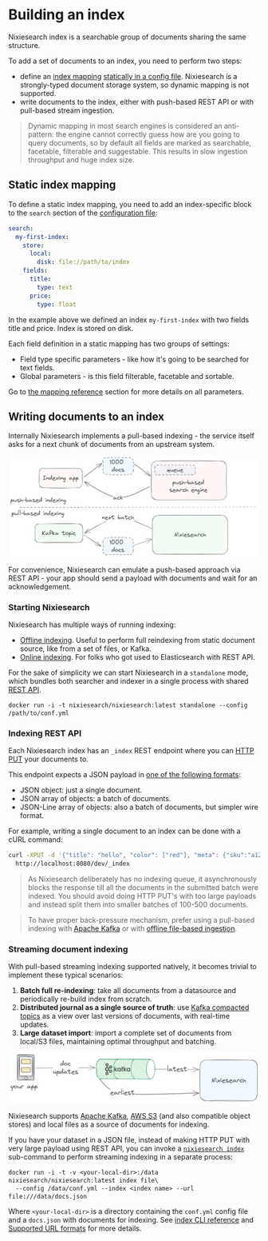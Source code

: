 # Building an index

Nixiesearch index is a searchable group of documents sharing the same structure. 

To add a set of documents to an index, you need to perform two steps:

* define an [index mapping](#index-mapping) [statically in a config file](#static-index-mapping). Nixiesearch is a strongly-typed document storage system, so dynamic mapping is not supported.
* write documents to the index, either with push-based REST API or with pull-based stream ingestion.

> Dynamic mapping in most search engines is considered an anti-pattern: the engine cannot correctly guess how are you going to query documents, so by default all fields are marked as searchable, facetable, filterable and suggestable. This results in slow ingestion throughput and huge index size.

## Static index mapping

To define a static index mapping, you need to add an index-specific block to the `search` section of the [configuration file](../reference/config/mapping.md):

```yaml
search:
  my-first-index:
    store:
      local:
        disk: file://path/to/index
    fields:
      title:
        type: text
      price:
        type: float 
```

In the example above we defined an index `my-first-index` with two fields title and price. Index is stored on disk.

Each field definition in a static mapping has two groups of settings:

* Field type specific parameters - like how it's going to be searched for text fields.
* Global parameters - is this field filterable, facetable and sortable.

Go to [the mapping reference](../reference/config/mapping.md) section for more details on all parameters.

## Writing documents to an index

Internally Nixiesearch implements a pull-based indexing - the service itself asks for a next chunk of documents from an upstream system. 

![push pull](../img/pullpush.png)

For convenience, Nixiesearch can emulate a push-based approach via REST API - your app should send a payload with documents and wait for an acknowledgement.

### Starting Nixiesearch

Nixiesearch has multiple ways of running indexing:

* [Offline indexing](../reference/cli/index.md#offline-indexing). Useful to perform full reindexing from static document source, like from a set of files, or Kafka.
* [Online indexing](../reference/cli/index.md#online-indexing). For folks who got used to Elasticsearch with REST API.

For the sake of simplicity we can start Nixiesearch in a `standalone` mode, which bundles both searcher and indexer in a single process with shared [REST API](../reference/api/overview.md).

```shell
docker run -i -t nixiesearch/nixiesearch:latest standalone --config /path/to/conf.yml
```

### Indexing REST API

Each Nixiesearch index has an `_index` REST endpoint where you can [HTTP PUT](https://developer.mozilla.org/en-US/docs/Web/HTTP/Methods/PUT) your documents to.

This endpoint expects a JSON payload in [one of the following formats](../reference/api/index/document-format.md):

* JSON object: just a single document.
* JSON array of objects: a batch of documents.
* JSON-Line array of objects: also a batch of documents, but simpler wire format.

For example, writing a single document to an index can be done with a cURL command:

```bash
curl -XPUT -d '{"title": "hello", "color": ["red"], "meta": {"sku":"a123"}}'\
  http://localhost:8080/dev/_index
```

> As Nixiesearch deliberately has no indexing queue, it asynchronously blocks the response till all the documents in the submitted batch were indexed. You should avoid doing HTTP PUT's with too large payloads and instead split them into smaller batches of 100-500 documents.

> To have proper back-pressure mechanism, prefer using a pull-based indexing with [Apache Kafka](../deployment/kafka.md) or with [offline file-based ingestion](../reference/cli/index.md#offline-indexing).

### Streaming document indexing

With pull-based streaming indexing supported natively, it becomes trivial to implement these typical scenarios:

1. **Batch full re-indexing**: take all documents from a datasource and periodically re-build index from scratch.
2. **Distributed journal as a single source of truth**: use [Kafka compacted topics](https://developer.confluent.io/courses/architecture/compaction/) as a view over last versions of documents, with real-time updates.
3. **Large dataset import**: import a complete set of documents from local/S3 files, maintaining optimal throughput and batching.

![kafka streaming](../img/kafka.png)

 Nixiesearch supports [Apache Kafka](https://kafka.apache.org/), [AWS S3](https://aws.amazon.com/s3/) (and also compatible object stores) and local files as a source of documents for indexing.
 
If you have your dataset in a JSON file, instead of making HTTP PUT with very large payload using REST API, you can invoke a [`nixiesearch index`](../reference/cli/index.md) sub-command to perform streaming indexing in a separate process:

```shell
docker run -i -t -v <your-local-dir>:/data nixiesearch/nixiesearch:latest index file\
  --config /data/conf.yml --index <index name> --url file:///data/docs.json
```

Where `<your-local-dir>` is a directory containing the `conf.yml` config file and a `docs.json` with documents for indexing. See [index CLI reference](../reference/cli/index.md) and [Supported URL formats](../reference/config/url.md) for more details.